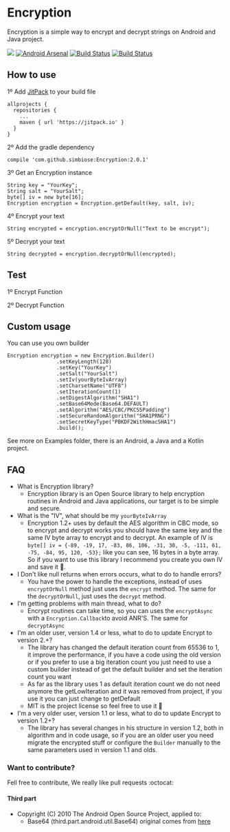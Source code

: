 Encryption
=====================

Encryption is a simple way to encrypt and decrypt strings on Android and Java project.

[![](https://jitpack.io/v/simbiose/Encryption.svg)](https://jitpack.io/#simbiose/Encryption) [![Android Arsenal](https://img.shields.io/badge/Android%20Arsenal-encryption-brightgreen.svg?style=flat)](https://android-arsenal.com/details/1/935) [![Build Status](https://www.bitrise.io/app/fc607e87ae734d03/status.svg?token=dtlsgmtrxOrDdVqdtaxK-g&branch=master)](https://www.bitrise.io/app/fc607e87ae734d03) [![Build Status](https://semaphoreci.com/api/v1/projects/f74e04e6-bd08-4faa-ba77-a5ee51d0f82e/680132/badge.svg)](https://semaphoreci.com/ademar111190/encryption)

## How to use ##

1º Add [JitPack](https://jitpack.io/) to your build file
```
allprojects {
  repositories {
    ...
    maven { url 'https://jitpack.io' }
  }
}
```

2º Add the gradle dependency
```
compile 'com.github.simbiose:Encryption:2.0.1'
```

3º Get an Encryption instance
```
String key = "YourKey";
String salt = "YourSalt";
byte[] iv = new byte[16];
Encryption encryption = Encryption.getDefault(key, salt, iv);
```

4º Encrypt your text
```
String encrypted = encryption.encryptOrNull("Text to be encrypt");
```

5º Decrypt your text
```
String decrypted = encryption.decryptOrNull(encrypted);
```
## Test ##

1º Encrypt Function

2º Decrypt Function


## Custom usage ##

You can use you own builder
```
Encryption encryption = new Encryption.Builder()
                .setKeyLength(128)
                .setKey("YourKey")
                .setSalt("YourSalt")
                .setIv(yourByteIvArray)
                .setCharsetName("UTF8")
                .setIterationCount(1)
                .setDigestAlgorithm("SHA1")
                .setBase64Mode(Base64.DEFAULT)
                .setAlgorithm("AES/CBC/PKCS5Padding")
                .setSecureRandomAlgorithm("SHA1PRNG")
                .setSecretKeyType("PBKDF2WithHmacSHA1")
                .build();
```

See more on Examples folder, there is an Android, a Java and a Kotlin project.

## FAQ ##

 - What is Encryption library?
	 - Encryption library is an Open Source library to help encryption routines in Android and Java applications, our target is to be simple and secure.
 - What is the "IV", what should be my `yourByteIvArray`
	 - Encryption 1.2+ uses by default the AES algorithm in CBC mode, so to encrypt and decrypt works you should have the same key and the same IV byte array to encrypt and to decrypt. An example of IV is `byte[] iv = {-89, -19, 17, -83, 86, 106, -31, 30, -5, -111, 61, -75, -84, 95, 120, -53};` like you can see, 16 bytes in a byte array. So if you want to use this library I recommend you create you own IV and save it :floppy_disk:.
 - I Don't like null returns when errors occurs, what to do to handle errors?
	 - You have the power to handle the exceptions, instead of uses `encryptOrNull` method just uses the `encrypt` method. The same for the `decryptOrNull`, just uses the `decrypt` method.
 - I'm getting problems with main thread, what to do?
	 - Encrypt routines can take time, so you can uses the `encryptAsync` with a `Encryption.Callback`to avoid ANR'S. The same for `decryptAsync`
 - I'm an older user, version 1.4 or less, what to do to update Encrypt to version 2.+?
     - The library has changed the default iteration count from 65536 to 1, it improve the performance, if you have a code using the old version or if you prefer to use a big iteration count you just need to use a custom builder instead of get the default builder and set the iteration count you want
     - As far as the library uses 1 as default iteration count we do not need anymore the getLowIteration and it was removed from project, if you use it you can just change to getDefault
     - MIT is the project license so feel free to use it :tada:
 - I'm a very older user, version 1.1 or less, what to do to update Encrypt to version 1.2+?
	 - The library has several changes in his structure in version 1.2, both in algorithm and in code usage, so if you are an older user you need migrate the encrypted stuff or configure the `Builder` manually to the same parameters used in version 1.1 and olds.


### Want to contribute? ###

Fell free to contribute, We really like pull requests :octocat:


#### Third part ####

- Copyright (C) 2010 The Android Open Source Project, applied to:
	- Base64 (third.part.android.util.Base64) original comes from [here](https://github.com/android/platform_frameworks_base/blob/ab69e29c1927bdc6143324eba5ccd78f7c43128d/core/java/android/util/Base64.java)
